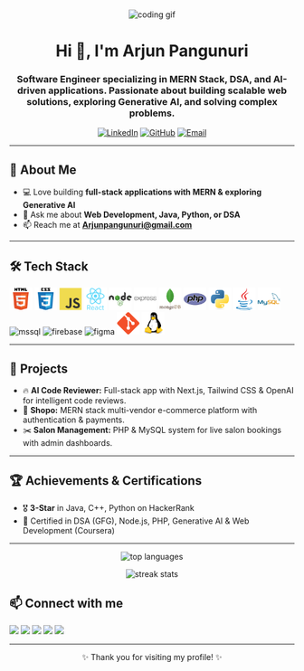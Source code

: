 <br>
<p align="center">
  <img src="https://cdn.dribbble.com/users/1162077/screenshots/3848914/programmer.gif" width="300" alt="coding gif"/>
</p>

<h1 align="center">Hi 👋, I'm Arjun Pangunuri</h1>
<h3 align="center">Software Engineer specializing in MERN Stack, DSA, and AI-driven applications. Passionate about building scalable web solutions, exploring Generative AI, and solving complex problems.</h3>


<p align="center">
  <a href="https://linkedin.com/in/arjunpangunuri" target="_blank"><img alt="LinkedIn" src="https://img.shields.io/badge/LinkedIn-blue?logo=linkedin"></a>
  <a href="https://github.com/arjunshettyz" target="_blank"><img alt="GitHub" src="https://img.shields.io/badge/GitHub-black?logo=github"></a>
  <a href="mailto:Arjunpangunuri@gmail.com" target="_blank"><img alt="Email" src="https://img.shields.io/badge/Email-D14836?logo=gmail&logoColor=white"></a>
</p>

---

## 🚀 About Me
- 💻 Love building **full-stack applications with MERN & exploring Generative AI**  
- 💬 Ask me about **Web Development, Java, Python, or DSA**  
- 📫 Reach me at **Arjunpangunuri@gmail.com**

---

## 🛠 Tech Stack
<p align="left">
  <img src="https://raw.githubusercontent.com/devicons/devicon/master/icons/html5/html5-original-wordmark.svg" alt="html5" width="40" height="40"/> 
  <img src="https://raw.githubusercontent.com/devicons/devicon/master/icons/css3/css3-original-wordmark.svg" alt="css3" width="40" height="40"/> 
  <img src="https://raw.githubusercontent.com/devicons/devicon/master/icons/javascript/javascript-original.svg" alt="javascript" width="40" height="40"/>
  <img src="https://raw.githubusercontent.com/devicons/devicon/master/icons/react/react-original-wordmark.svg" alt="react" width="40" height="40"/>
  <img src="https://raw.githubusercontent.com/devicons/devicon/master/icons/nodejs/nodejs-original-wordmark.svg" alt="nodejs" width="40" height="40"/>
  <img src="https://raw.githubusercontent.com/devicons/devicon/master/icons/express/express-original-wordmark.svg" alt="express" width="40" height="40"/>
  <img src="https://raw.githubusercontent.com/devicons/devicon/master/icons/mongodb/mongodb-original-wordmark.svg" alt="mongodb" width="40" height="40"/>
  <img src="https://raw.githubusercontent.com/devicons/devicon/master/icons/php/php-original.svg" alt="php" width="40" height="40"/>
  <img src="https://raw.githubusercontent.com/devicons/devicon/master/icons/python/python-original.svg" alt="python" width="40" height="40"/>
  <img src="https://raw.githubusercontent.com/devicons/devicon/master/icons/java/java-original.svg" alt="java" width="40" height="40"/>
  <img src="https://raw.githubusercontent.com/devicons/devicon/master/icons/mysql/mysql-original-wordmark.svg" alt="mysql" width="40" height="40"/>
  <img src="https://www.svgrepo.com/show/303229/microsoft-sql-server-logo.svg" alt="mssql" width="40" height="40"/>
  <img src="https://www.vectorlogo.zone/logos/firebase/firebase-icon.svg" alt="firebase" width="40" height="40"/>
  <img src="https://www.vectorlogo.zone/logos/figma/figma-icon.svg" alt="figma" width="40" height="40"/>
  <img src="https://raw.githubusercontent.com/devicons/devicon/master/icons/git/git-original.svg" alt="git" width="40" height="40"/>
  <img src="https://raw.githubusercontent.com/devicons/devicon/master/icons/linux/linux-original.svg" alt="linux" width="40" height="40"/>
</p>

---

## 🧩 Projects
- 🔥 **AI Code Reviewer:** Full-stack app with Next.js, Tailwind CSS & OpenAI for intelligent code reviews.  
- 🛒 **Shopo:** MERN stack multi-vendor e-commerce platform with authentication & payments.  
- ✂️ **Salon Management:** PHP & MySQL system for live salon bookings with admin dashboards.

---

## 🏆 Achievements & Certifications
- 🎖️ **3-Star** in Java, C++, Python on HackerRank  
- 📜 Certified in DSA (GFG), Node.js, PHP, Generative AI & Web Development (Coursera)

---
<p align="center">
  <img src="https://github-readme-stats.vercel.app/api/top-langs?username=arjunshettyz&show_icons=true&locale=en&layout=compact" alt="top languages" />
</p>
<p align="center">
  <img src="https://github-readme-streak-stats.herokuapp.com/?user=arjunshettyz" alt="streak stats" />
</p>


## 📫 Connect with me
<p>
  <a href="https://twitter.com/ashettyz" target="_blank"><img src="https://img.shields.io/badge/Twitter-1DA1F2?logo=twitter&logoColor=white"></a>
  <a href="https://linkedin.com/in/arjun-pangunuri-078917219" target="_blank"><img src="https://img.shields.io/badge/LinkedIn-blue?logo=linkedin"></a>
  <a href="https://instagram.com/arjunshettyz" target="_blank"><img src="https://img.shields.io/badge/Instagram-E4405F?logo=instagram&logoColor=white"></a>
  <a href="https://www.hackerrank.com/arjunpangunuri" target="_blank"><img src="https://img.shields.io/badge/HackerRank-2EC866?logo=hackerrank&logoColor=white"></a>
  <a href="https://www.leetcode.com/arjunpangunuri" target="_blank"><img src="https://img.shields.io/badge/LeetCode-FFA116?logo=leetcode&logoColor=white"></a>
</p>

---

<p align="center">✨ Thank you for visiting my profile! ✨</p>
